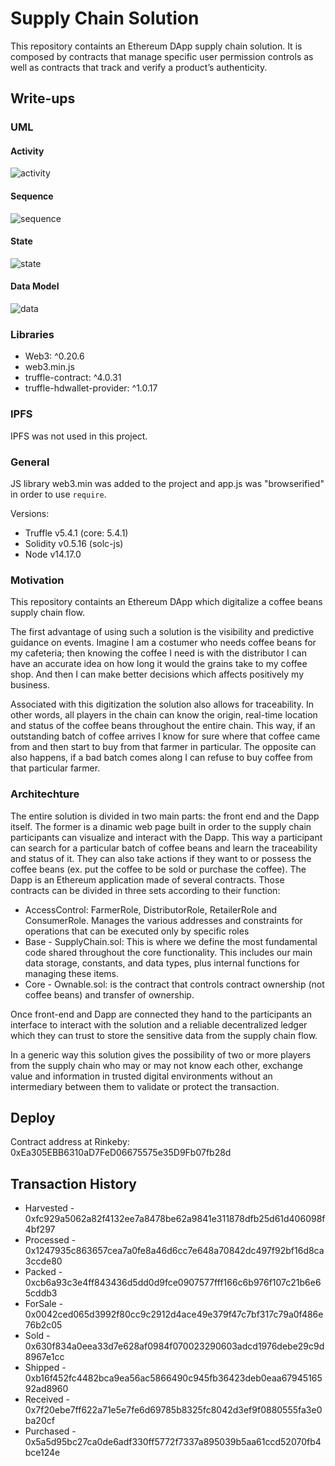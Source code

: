 # Supply Chain Solution

This repository containts an Ethereum DApp supply chain solution. It is composed by contracts that manage specific user permission controls as well as contracts that track and verify a product’s authenticity.

## Write-ups

### UML
#### Activity
![activity](images/activity.png)

#### Sequence
![sequence](images/sequence.png)

#### State
![state](images/state.png)

#### Data Model
![data](images/data.png)

### Libraries
* Web3: ^0.20.6
* web3.min.js
* truffle-contract: ^4.0.31
* truffle-hdwallet-provider: ^1.0.17

### IPFS
IPFS was not used in this project.

### General
JS library web3.min was added to the project and app.js was "browserified" in order to use ```require```.

Versions:
* Truffle v5.4.1 (core: 5.4.1)
* Solidity v0.5.16 (solc-js)
* Node v14.17.0

### Motivation
This repository containts an Ethereum DApp which digitalize a coffee beans supply chain flow. 

The first advantage of using such a solution is the visibility and predictive guidance on events. Imagine I am a costumer who needs coffee beans for my cafeteria; then knowing the coffee I need is with the distributor I can have an accurate idea on how long it would the grains take to my coffee shop. And then I can make better decisions which affects positively my business. 

Associated with this digitization the solution also allows for traceability. In other words, all players in the chain can know the origin, real-time location and status of the coffee beans throughout the entire chain. This way, if an outstanding batch of coffee arrives I know for sure where that coffee came from and then start to buy from that farmer in particular. The opposite can also happens, if a bad batch comes along I can refuse to buy coffee from that particular farmer.

### Architechture
The entire solution is divided in two main parts: the front end and the Dapp itself. The former is a dinamic web page built in order to the supply chain participants can visualize and interact with the Dapp. This way a participant can search for a particular batch of coffee beans and learn the traceability and status of it. They can also take actions if they want to or possess the coffee beans (ex. put the coffee to be sold or purchase the coffee). The Dapp is an Ethereum application made of several contracts. Those contracts can be divided in three sets according to their function: 
* AccessControl: FarmerRole, DistributorRole, RetailerRole and ConsumerRole. Manages the various addresses and constraints for operations that can be executed only by specific roles
* Base - SupplyChain.sol: This is where we define the most fundamental code shared throughout the core functionality. This includes our main data storage, constants, and data types, plus internal functions for managing these items.
* Core - Ownable.sol: is the contract that controls contract ownership (not coffee beans) and transfer of ownership.

Once front-end and Dapp are connected they hand to the participants an interface to interact with the solution and a reliable decentralized ledger which they can trust to store the sensitive data from the supply chain flow.

In a generic way this solution gives the possibility of two or more players from the supply chain who may or may not know each other, exchange value and information in trusted digital environments without an intermediary between them to validate or protect the transaction.


## Deploy
Contract address at Rinkeby: 0xEa305EBB6310aD7FeD06675575e35D9Fb07fb28d

## Transaction History
* Harvested - 0xfc929a5062a82f4132ee7a8478be62a9841e311878dfb25d61d406098f4bf297
* Processed - 0x1247935c863657cea7a0fe8a46d6cc7e648a70842dc497f92bf16d8ca3ccde80
* Packed - 0xcb6a93c3e4ff843436d5dd0d9fce0907577fff166c6b976f107c21b6e65cddb3
* ForSale - 0x0042ced065d3992f80cc9c2912d4ace49e379f47c7bf317c79a0f486e76b2c05
* Sold - 0x630f834a0eea33d7e628af0984f070023290603adcd1976debe29c9d8967e1cc
* Shipped - 0xb16f452fc4482bca9ea56ac5866490c945fb36423deb0eaa6794516592ad8960
* Received - 0x7f20ebe7ff622a71e5e7fe6d69785b8325fc8042d3ef9f0880555fa3e0ba20cf
* Purchased - 0x5a5d95bc27ca0de6adf330ff5772f7337a895039b5aa61ccd52070fb4bce124e